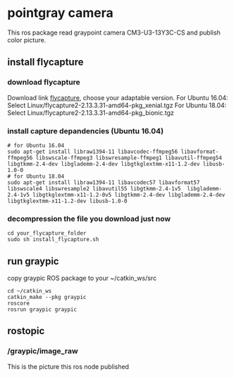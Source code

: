 # pointgray camera
This ros package read graypoint camera CM3-U3-13Y3C-CS and publish color picture.
## install flycapture

### download flycapture
Download link [flycapture](https://flir.app.boxcn.net/v/Flycapture2SDK), choose your adaptable version.
For Ubuntu 16.04:
Select Linux/flycapture2-2.13.3.31-amd64-pkg_xenial.tgz
For Ubuntu 18.04:
Select Linux/flycapture2-2.13.3.31-amd64-pkg_bionic.tgz

### install capture depandencies (Ubuntu 16.04)
```
# for Ubuntu 16.04
sudo apt-get install libraw1394-11 libavcodec-ffmpeg56 libavformat-ffmpeg56 libswscale-ffmpeg3 libswresample-ffmpeg1 libavutil-ffmpeg54 libgtkmm-2.4-dev libglademm-2.4-dev libgtkglextmm-x11-1.2-dev libusb-1.0-0
# for Ubuntu 18.04
sudo apt-get install libraw1394-11 libavcodec57 libavformat57 libswscale4 libswresample2 libavutil55 libgtkmm-2.4-1v5  libglademm-2.4-1v5 libgtkglextmm-x11-1.2-0v5 libgtkmm-2.4-dev libglademm-2.4-dev libgtkglextmm-x11-1.2-dev libusb-1.0-0
```
### decompression the file you download just now 

```
cd your_flycapture_folder
sudo sh install_flycapture.sh
```
## run graypic
copy graypic ROS package to your ~/catkin_ws/src
```
cd ~/catkin_ws
catkin_make --pkg graypic 
roscore
rosrun graypic graypic
```

## rostopic 
 
### /graypic/image_raw
This is the picture this ros node published
